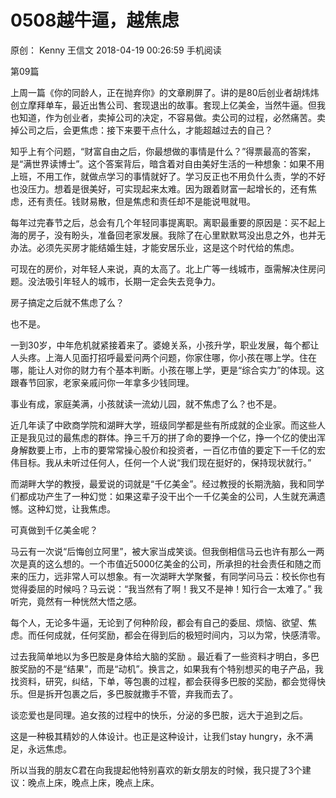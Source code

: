 # 0508越牛逼，越焦虑
原创：
Kenny
王信文
2018-04-19 00:26:59
手机阅读




第09篇





上周一篇《你的同龄人，正在抛弃你》的文章刷屏了。讲的是80后创业者胡炜炜创立摩拜单车，最近出售公司、套现退出的故事。套现上亿美金，当然牛逼。但我也知道，作为创业者，卖掉公司的决定，不容易做。卖公司的过程，必然痛苦。卖掉公司之后，会更焦虑：接下来要干点什么，才能超越过去的自己？


知乎上有个问题，“财富自由之后，你最想做的事情是什么？”得票最高的答案，是“满世界读博士”。这个答案背后，暗含着对自由美好生活的一种想象：如果不用上班，不用工作，就做点学习的事情就好了。学习反正也不用负什么责，学的不好也没压力。想着是很美好，可实现起来太难。因为跟着财富一起增长的，还有焦虑，还有责任。钱财易散，但是焦虑和责任却不是能说甩就甩。


每年过完春节之后，总会有几个年轻同事提离职。离职最重要的原因是：买不起上海的房子，没有盼头，准备回老家发展。我除了在心里默默骂没出息之外，也并无办法。必须先买房才能结婚生娃，才能安居乐业，这是这个时代给的焦虑。


可现在的房价，对年轻人来说，真的太高了。北上广等一线城市，亟需解决住房问题。没法吸引年轻人的城市，长期一定会失去竞争力。


房子搞定之后就不焦虑了么？

也不是。


一到30岁，中年危机就紧接着来了。婆媳关系，小孩升学，职业发展，每个都让人头疼。上海人见面打招呼最爱问两个问题，你家住哪，你小孩在哪上学。住在哪，能让人对你的财力有个基本判断。小孩在哪上学，更是“综合实力”的体现。这跟春节回家，老家亲戚问你一年拿多少钱同理。


事业有成，家庭美满，小孩就读一流幼儿园，就不焦虑了么？也不是。


近几年读了中欧商学院和湖畔大学，班级同学都是些有所成就的企业家。而这些人正是我见过的最焦虑的群体。挣三千万的拼了命的要挣一个亿，挣一个亿的使出浑身解数要上市，上市的要常常操心股价和投资者，一百亿市值的要定下一千亿的宏伟目标。我从未听过任何人，任何一个人说“我们现在挺好的，保持现状就行。”


而湖畔大学的教授，最爱说的词就是“千亿美金”。经过教授的长期洗脑，我和同学们都成功产生了一种幻觉：如果这辈子没干出个一千亿美金的公司，人生就充满遗憾。这种幻觉，让我焦虑。


可真做到千亿美金呢？


马云有一次说“后悔创立阿里”，被大家当成笑谈。但我倒相信马云也许有那么一两次是真的这么想的。一个市值近5000亿美金的公司，所承担的社会责任和随之而来的压力，远非常人可以想象。有一次湖畔大学聚餐，有同学问马云：校长你也有觉得委屈的时候吗？马云说：“我当然有了啊！我又不是神！知行合一太难了。” 我听完，竟然有一种恍然大悟之感。



每个人，无论多牛逼，无论到了何种阶段，都会有自己的委屈、烦恼、欲望、焦虑。而任何成就，任何奖励，都会在得到后的极短时间内，习以为常，快感清零。



过去我简单地以为多巴胺是身体给大脑的奖励 。最近看了一些资料才明白，多巴胺奖励的不是“结果”，而是“动机”。换言之，如果我有个特别想买的电子产品，我找资料，研究，纠结，下单，等包裹的过程，都会获得多巴胺的奖励，都会觉得快乐。但是拆开包裹之后，多巴胺就撒手不管，弃我而去了。


谈恋爱也是同理。追女孩的过程中的快乐，分泌的多巴胺，远大于追到之后。


这是一种极其精妙的人体设计。也正是这种设计，让我们stay hungry，永不满足，永远焦虑。


所以当我的朋友C君在向我提起他特别喜欢的新女朋友的时候，我只提了3个建议：晚点上床，晚点上床，晚点上床。